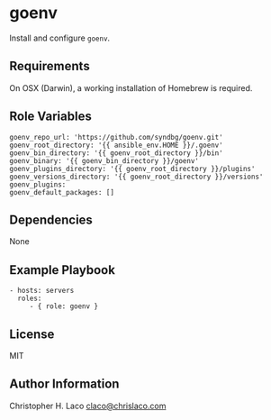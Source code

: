 goenv
=====

Install and configure `goenv`.

Requirements
------------

On OSX (Darwin), a working installation of Homebrew is required.

Role Variables
--------------

    goenv_repo_url: 'https://github.com/syndbg/goenv.git'
    goenv_root_directory: '{{ ansible_env.HOME }}/.goenv'
    goenv_bin_directory: '{{ goenv_root_directory }}/bin'
    goenv_binary: '{{ goenv_bin_directory }}/goenv'
    goenv_plugins_directory: '{{ goenv_root_directory }}/plugins'
    goenv_versions_directory: '{{ goenv_root_directory }}/versions'
    goenv_plugins:
    goenv_default_packages: []

Dependencies
------------

None

Example Playbook
----------------

    - hosts: servers
      roles:
         - { role: goenv }

License
-------

MIT

Author Information
------------------

Christopher H. Laco <claco@chrislaco.com>
